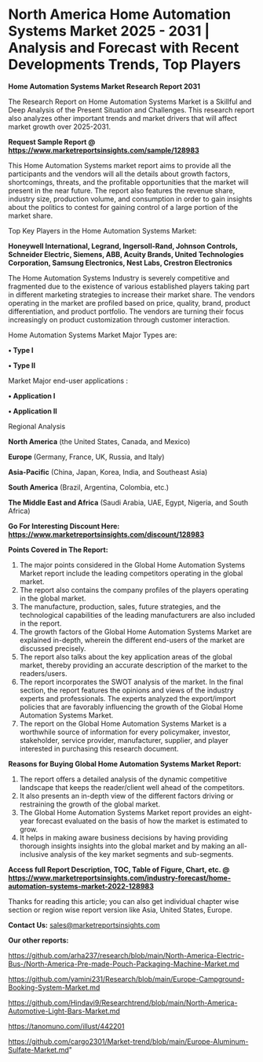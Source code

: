 # North America Home Automation Systems Market 2025 - 2031 | Analysis and Forecast with Recent Developments Trends, Top Players

<strong>Home Automation Systems Market Research Report 2031</strong>

The Research Report on Home Automation Systems Market is a Skillful and Deep Analysis of the Present Situation and Challenges. This research report also analyzes other important trends and market drivers that will affect market growth over 2025-2031.

<strong>Request Sample Report @ <a href=https://www.marketreportsinsights.com/sample/128983>https://www.marketreportsinsights.com/sample/128983</a></strong>

This Home Automation Systems market report aims to provide all the participants and the vendors will all the details about growth factors, shortcomings, threats, and the profitable opportunities that the market will present in the near future. The report also features the revenue share, industry size, production volume, and consumption in order to gain insights about the politics to contest for gaining control of a large portion of the market share.

Top Key Players in the Home Automation Systems Market:

<strong>Honeywell International, Legrand, Ingersoll-Rand, Johnson Controls, Schneider Electric, Siemens, ABB, Acuity Brands, United Technologies Corporation, Samsung Electronics, Nest Labs, Crestron Electronics</strong>

The Home Automation Systems Industry is severely competitive and fragmented due to the existence of various established players taking part in different marketing strategies to increase their market share. The vendors operating in the market are profiled based on price, quality, brand, product differentiation, and product portfolio. The vendors are turning their focus increasingly on product customization through customer interaction.

Home Automation Systems Market Major Types are:

<strong>• Type I

• Type II</strong>

Market Major end-user applications :

<strong>• Application I

• Application II</strong>

Regional Analysis

</u><strong><b>North America</b></strong> (the United States, Canada, and Mexico)

<strong><b>Europe </b></strong>(Germany, France, UK, Russia, and Italy)

<strong><b>Asia-Pacific</b></strong> (China, Japan, Korea, India, and Southeast Asia)

<strong><b>South America</b></strong> (Brazil, Argentina, Colombia, etc.)

<strong><b>The Middle East and Africa</b></strong> (Saudi Arabia, UAE, Egypt, Nigeria, and South Africa)

<strong>Go For Interesting Discount Here: <a href=https://www.marketreportsinsights.com/discount/128983>https://www.marketreportsinsights.com/discount/128983</a></strong>

<strong>Points Covered in The Report:</strong>
<ol>
  <li>The major points considered in the Global Home Automation Systems Market report include the leading competitors operating in the global market.</li>
  <li>The report also contains the company profiles of the players operating in the global market.</li>
  <li>The manufacture, production, sales, future strategies, and the technological capabilities of the leading manufacturers are also included in the report.</li>
  <li>The growth factors of the Global Home Automation Systems Market are explained in-depth, wherein the different end-users of the market are discussed precisely.</li>
  <li>The report also talks about the key application areas of the global market, thereby providing an accurate description of the market to the readers/users.</li>
  <li>The report incorporates the SWOT analysis of the market. In the final section, the report features the opinions and views of the industry experts and professionals. The experts analyzed the export/import policies that are favorably influencing the growth of the Global Home Automation Systems Market.</li>
  <li>The report on the Global Home Automation Systems Market is a worthwhile source of information for every policymaker, investor, stakeholder, service provider, manufacturer, supplier, and player interested in purchasing this research document.</li>
</ol>
<strong>Reasons for Buying Global Home Automation Systems Market Report:</strong>

<ol>
  <li>The report offers a detailed analysis of the dynamic competitive landscape that keeps the reader/client well ahead of the competitors.</li>
  <li>It also presents an in-depth view of the different factors driving or restraining the growth of the global market.</li>
  <li>The Global Home Automation Systems Market report provides an eight-year forecast evaluated on the basis of how the market is estimated to grow.</li>
  <li>It helps in making aware business decisions by having providing thorough insights insights into the global market and by making an all-inclusive analysis of the key market segments and sub-segments.</li>
</ol>
<strong>Access full Report Description, TOC, Table of Figure, Chart, etc. @ <a href=https://www.marketreportsinsights.com/industry-forecast/home-automation-systems-market-2022-128983>https://www.marketreportsinsights.com/industry-forecast/home-automation-systems-market-2022-128983</a></strong>


Thanks for reading this article; you can also get individual chapter wise section or region wise report version like Asia, United States, Europe.

<strong>Contact Us:</strong>
sales@marketreportsinsights.com

<strong>Our other reports:</strong>

<a href=https://github.com/arha237/research/blob/main/North-America-Electric-Bus-/North-America-Pre-made-Pouch-Packaging-Machine-Market.md>https://github.com/arha237/research/blob/main/North-America-Electric-Bus-/North-America-Pre-made-Pouch-Packaging-Machine-Market.md</a>

<a href=https://github.com/yamini231/Research/blob/main/Europe-Campground-Booking-System-Market.md>https://github.com/yamini231/Research/blob/main/Europe-Campground-Booking-System-Market.md</a>

<a href=https://github.com/Hindavi9/Researchtrend/blob/main/North-America-Automotive-Light-Bars-Market.md>https://github.com/Hindavi9/Researchtrend/blob/main/North-America-Automotive-Light-Bars-Market.md</a>

<a href=https://tanomuno.com/illust/442201>https://tanomuno.com/illust/442201</a>

<a href=https://github.com/cargo2301/Market-trend/blob/main/Europe-Aluminum-Sulfate-Market.md>https://github.com/cargo2301/Market-trend/blob/main/Europe-Aluminum-Sulfate-Market.md</a>"
